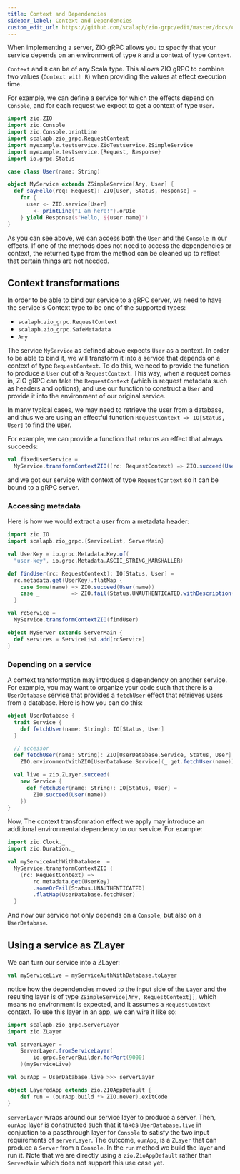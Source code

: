 ```yaml
---
title: Context and Dependencies
sidebar_label: Context and Dependencies
custom_edit_url: https://github.com/scalapb/zio-grpc/edit/master/docs/context.md
---
```


When implementing a server, ZIO gRPC allows you to specify that your service
depends on an environment of type `R` and a context of type `Context`.

`Context` and `R` can be of any Scala type. This allows ZIO gRPC to combine two values (`Context with R`) when providing the values at effect execution time.

For example, we can define a service for which the effects depend on `Console`, and for each request we expect to get a context of type `User`.

```scala mdoc
import zio.ZIO
import zio.Console
import zio.Console.printLine
import scalapb.zio_grpc.RequestContext
import myexample.testservice.ZioTestservice.ZSimpleService
import myexample.testservice.{Request, Response}
import io.grpc.Status

case class User(name: String)

object MyService extends ZSimpleService[Any, User] {
  def sayHello(req: Request): ZIO[User, Status, Response] =
    for {
      user <- ZIO.service[User]
      _ <- printLine("I am here!").orDie
    } yield Response(s"Hello, ${user.name}")
}
```

As you can see above, we can access both the `User` and the `Console` in our effects. If one of the methods does not need to access the dependencies or context, the returned type from the method can be cleaned up to reflect that certain things are not needed.

## Context transformations

In order to be able to bind our service to a gRPC server, we need to have the
service's Context type to be one of the supported types:
* `scalapb.zio_grpc.RequestContext`
* `scalapb.zio_grpc.SafeMetadata`
* `Any`

The service `MyService` as defined above expects `User` as a context. In order to be able to bind it, we will transform it into a service that depends on a context of type `RequestContext`. To do this, we need to provide the function to produce a `User` out of a `RequestContext`. This way, when a request comes in, ZIO gRPC can take the `RequestContext` (which is request metadata such as headers and options), and use our function to construct a `User` and provide it into the environment of our original service.

In many typical cases, we may need to retrieve the user from a database, and thus we are using an effectful function `RequestContext => IO[Status, User]` to find the user.

For example, we can provide a function that returns an effect that always succeeds:

```scala mdoc
val fixedUserService =
  MyService.transformContextZIO((rc: RequestContext) => ZIO.succeed(User("foo")))
```

and we got our service with context of type `RequestContext` so it can be bound to a gRPC server.

### Accessing metadata

Here is how we would extract a user from a metadata header:
```scala mdoc
import zio.IO
import scalapb.zio_grpc.{ServiceList, ServerMain}

val UserKey = io.grpc.Metadata.Key.of(
  "user-key", io.grpc.Metadata.ASCII_STRING_MARSHALLER)

def findUser(rc: RequestContext): IO[Status, User] =
  rc.metadata.get(UserKey).flatMap {
    case Some(name) => ZIO.succeed(User(name))
    case _          => ZIO.fail(Status.UNAUTHENTICATED.withDescription("No access!"))
  }

val rcService =
  MyService.transformContextZIO(findUser)

object MyServer extends ServerMain {
  def services = ServiceList.add(rcService)
}
```

### Depending on a service

A context transformation may introduce a dependency on another service. For example, you
may want to organize your code such that there is a `UserDatabase` service that provides
a `fetchUser` effect that retrieves users from a database. Here is how you can do this:

```scala mdoc
object UserDatabase {
  trait Service {
    def fetchUser(name: String): IO[Status, User]
  }

  // accessor
  def fetchUser(name: String): ZIO[UserDatabase.Service, Status, User] =
    ZIO.environmentWithZIO[UserDatabase.Service](_.get.fetchUser(name))

  val live = zio.ZLayer.succeed(
    new Service {
      def fetchUser(name: String): IO[Status, User] =
        ZIO.succeed(User(name))
    })
}
```

Now,
The context transformation effect we apply may introduce an additional environmental dependency to our service. For example:
```scala mdoc
import zio.Clock._
import zio.Duration._

val myServiceAuthWithDatabase  =
  MyService.transformContextZIO {
    (rc: RequestContext) =>
        rc.metadata.get(UserKey)
        .someOrFail(Status.UNAUTHENTICATED)
        .flatMap(UserDatabase.fetchUser)
  }
```

And now our service not only depends on a `Console`, but also on a `UserDatabase`.

## Using a service as ZLayer
We can turn our service into a ZLayer:

```scala mdoc
val myServiceLive = myServiceAuthWithDatabase.toLayer
```

notice how the dependencies moved to the input side of the `Layer` and the resulting layer is of
type `ZSimpleService[Any, RequestContext]]`, which means no environment is expected, and it assumes
a `RequestContext` context. To use this layer in an app, we can wire it like so:

```scala mdoc
import scalapb.zio_grpc.ServerLayer
import zio.ZLayer

val serverLayer =
    ServerLayer.fromServiceLayer(
        io.grpc.ServerBuilder.forPort(9000)
    )(myServiceLive)

val ourApp = UserDatabase.live >>> serverLayer

object LayeredApp extends zio.ZIOAppDefault {
    def run = (ourApp.build *> ZIO.never).exitCode
}
```

`serverLayer` wraps around our service layer to produce a server. Then, `ourApp` layer is constructed such that it takes `UserDatabase.live` in conjuction to a passthrough layer for `Console` to satisfy the two input requirements of `serverLayer`. The outcome, `ourApp`, is a `ZLayer` that can produce a `Server` from a `Console`. In the `run` method we build the layer and run it. Note that we are directly using a `zio.ZioAppDefault` rather than `ServerMain` which does
not support this use case yet.

